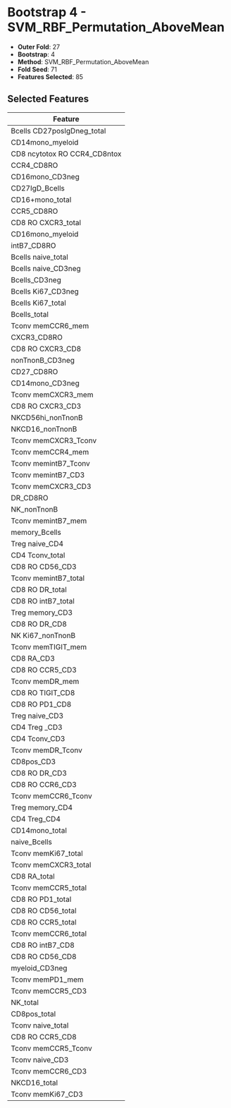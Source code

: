 # Bootstrap 4 - SVM_RBF_Permutation_AboveMean

- **Outer Fold**: 27
- **Bootstrap**: 4
- **Method**: SVM_RBF_Permutation_AboveMean
- **Fold Seed**: 71
- **Features Selected**: 85

## Selected Features

| Feature |
|---------|
| Bcells CD27posIgDneg_total |
| CD14mono_myeloid |
| CD8 ncytotox RO CCR4_CD8ntox |
| CCR4_CD8RO |
| CD16mono_CD3neg |
| CD27IgD_Bcells |
| CD16+mono_total |
| CCR5_CD8RO |
| CD8 RO CXCR3_total |
| CD16mono_myeloid |
| intB7_CD8RO |
| Bcells naive_total |
| Bcells naive_CD3neg |
| Bcells_CD3neg |
| Bcells Ki67_CD3neg |
| Bcells Ki67_total |
| Bcells_total |
| Tconv memCCR6_mem |
| CXCR3_CD8RO |
| CD8 RO CXCR3_CD8 |
| nonTnonB_CD3neg |
| CD27_CD8RO |
| CD14mono_CD3neg |
| Tconv memCXCR3_mem |
| CD8 RO CXCR3_CD3 |
| NKCD56hi_nonTnonB |
| NKCD16_nonTnonB |
| Tconv memCXCR3_Tconv |
| Tconv memCCR4_mem |
| Tconv memintB7_Tconv |
| Tconv memintB7_CD3 |
| Tconv memCXCR3_CD3 |
| DR_CD8RO |
| NK_nonTnonB |
| Tconv memintB7_mem |
| memory_Bcells |
| Treg naive_CD4 |
| CD4 Tconv_total |
| CD8 RO CD56_CD3 |
| Tconv memintB7_total |
| CD8 RO DR_total |
| CD8 RO intB7_total |
| Treg memory_CD3 |
| CD8 RO DR_CD8 |
| NK Ki67_nonTnonB |
| Tconv memTIGIT_mem |
| CD8 RA_CD3 |
| CD8 RO CCR5_CD3 |
| Tconv memDR_mem |
| CD8 RO TIGIT_CD8 |
| CD8 RO PD1_CD8 |
| Treg naive_CD3 |
| CD4 Treg _CD3 |
| CD4 Tconv_CD3 |
| Tconv memDR_Tconv |
| CD8pos_CD3 |
| CD8 RO DR_CD3 |
| CD8 RO CCR6_CD3 |
| Tconv memCCR6_Tconv |
| Treg memory_CD4 |
| CD4 Treg_CD4 |
| CD14mono_total |
| naive_Bcells |
| Tconv memKi67_total |
| Tconv memCXCR3_total |
| CD8 RA_total |
| Tconv memCCR5_total |
| CD8 RO PD1_total |
| CD8 RO CD56_total |
| CD8 RO CCR5_total |
| Tconv memCCR6_total |
| CD8 RO intB7_CD8 |
| CD8 RO CD56_CD8 |
| myeloid_CD3neg |
| Tconv memPD1_mem |
| Tconv memCCR5_CD3 |
| NK_total |
| CD8pos_total |
| Tconv naive_total |
| CD8 RO CCR5_CD8 |
| Tconv memCCR5_Tconv |
| Tconv naive_CD3 |
| Tconv memCCR6_CD3 |
| NKCD16_total |
| Tconv memKi67_CD3 |
